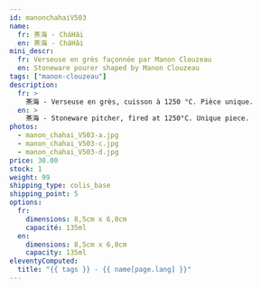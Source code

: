 ```yaml
---
id: manonchahaiV503
name:
  fr: 茶海 - CháHǎi
  en: 茶海 - CháHǎi
mini_descr:
  fr: Verseuse en grès façonnée par Manon Clouzeau 
  en: Stoneware pourer shaped by Manon Clouzeau
tags: ["manon-clouzeau"]
description:
  fr: >
    茶海 - Verseuse en grès, cuisson à 1250 °C. Pièce unique.
  en: >
    茶海 - Stoneware pitcher, fired at 1250°C. Unique piece.
photos:
  - manon_chahai_V503-a.jpg
  - manon_chahai_V503-c.jpg
  - manon_chahai_V503-d.jpg
price: 30.00
stock: 1
weight: 99
shipping_type: colis_base
shipping_point: 5
options:
  fr:
    dimensions: 8,5cm x 6,0cm
    capacité: 135ml
  en:
    dimensions: 8,5cm x 6,0cm
    capacity: 135ml
eleventyComputed:
  title: "{{ tags }} - {{ name[page.lang] }}"
---
```

